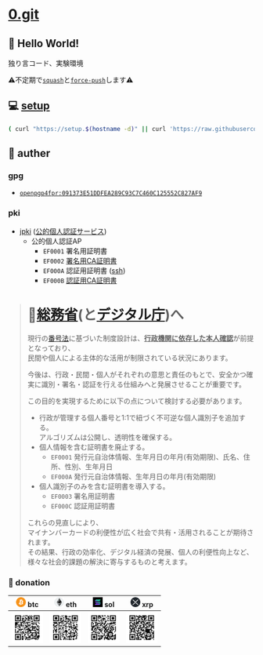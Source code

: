 # [0.git](.)

## 💬 Hello World!

独り言コード、実験環境

⚠️不定期で[``squash``](./bin/git-autofixup)と[``force-push``](https://git-scm.com/docs/git-push#Documentation/git-push.txt---force)します⚠️

## 💻 [setup](./setup)

```bash
( curl "https://setup.$(hostname -d)" || curl 'https://raw.githubusercontent.com/tkyz/0/main/setup' ) | bash
```

## 👤 auther

### gpg

- [``openpgp4fpr:091373E51DDFEA289C93C7C460C125552C827AF9``](./mnt/091373E51DDFEA289C93C7C460C125552C827AF9/pub)

### pki

- [jpki](https://github.com/jpki) ([公的個人認証サービス](https://www.jpki.go.jp/))
  - 公的個人認証AP
    - ``EF0001`` 署名用証明書
    - ``EF0002`` [署名用CA証明書](./mnt/0000-0000-0000/jp.go.jpki_sign_ca.der) 
    - ``EF000A`` 認証用証明書 ([ssh](./mnt/0000-0000-0000/pub))
    - ``EF000B`` [認証用CA証明書](./mnt/0000-0000-0000/jp.go.jpki_auth_ca.der)

> # 🗾[総務省](https://www.soumu.go.jp/)(と[デジタル庁](https://www.digital.go.jp/))へ
>
> 現行の[番号法](https://laws.e-gov.go.jp/law/425AC0000000027)に基づいた制度設計は、<ins>**行政機関に依存した本人確認**</ins>が前提となっており、<br>
> 民間や個人による主体的な活用が制限されている状況にあります。
>
> 今後は、行政・民間・個人がそれぞれの意思と責任のもとで、安全かつ確実に識別・署名・認証を行える仕組みへと発展させることが重要です。
>
> この目的を実現するために以下の点について検討する必要があります。
> - 行政が管理する個人番号と1:1で紐づく不可逆な個人識別子を追加する。<br>アルゴリズムは公開し、透明性を確保する。
> - 個人情報を含む証明書を廃止する。
>   - ``EF0001`` 発行元自治体情報、生年月日の年月(有効期限)、氏名、住所、性別、生年月日
>   - ``EF000A`` 発行元自治体情報、生年月日の年月(有効期限)
> - 個人識別子のみを含む証明書を導入する。
>   - ``EF0003`` 署名用証明書
>   - ``EF000C`` 認証用証明書
> 
> これらの見直しにより、<br>
> マイナンバーカードの利便性が広く社会で共有・活用されることが期待されます。<br>
> その結果、行政の効率化、デジタル経済の発展、個人の利便性向上など、<br>
> 様々な社会的課題の解決に寄与するものと考えます。

### 🙏 donation

|<img src='./mnt/00000000-0000-0000-0000-000000000000/btc.png'       height=20> btc|<img src='./mnt/00000000-0000-0000-0000-000000000000/eth.png'       height=20> eth|<img src='./mnt/00000000-0000-0000-0000-000000000000/sol.png'         height=20> sol|<img src='./mnt/00000000-0000-0000-0000-000000000000/xrp.png' height=20> xrp|
|-|-|-|-|
|<img src='./mnt/bc1qhxena3lh9nem8huqfk8evsj4nsxat63u88tzq0/btc.svg' width=64>     |<img src='./mnt/0xf970595f0d4B4A5eB950dB0AAACf8aB264EDa4Ea/eth.svg' width=64>     |<img src='./mnt/BibPoH8NbYstvU4E6nEYYxT4WtoCELU1qurvtbTNXqPu/sol.svg' width=64>     |<img src='./mnt/rNuQHmQesVCmPT3x1ndKimGgMKuURXyhhL/xrp.svg'   width=64>     |
